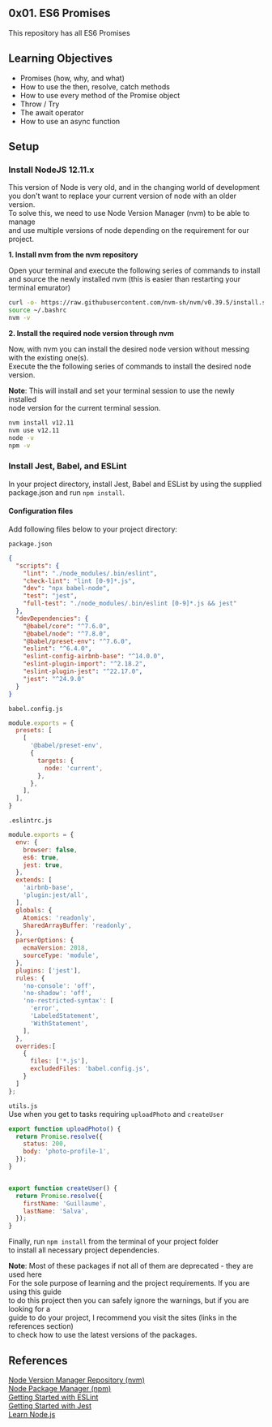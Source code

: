 ## 0x01. ES6 Promises
This repository has all ES6 Promises

## Learning Objectives
- Promises (how, why, and what)
- How to use the then, resolve, catch methods
- How to use every method of the Promise object
- Throw / Try
- The await operator
- How to use an async function

## Setup
### Install NodeJS 12.11.x
This version of Node is very old, and in the changing world of development  
you don't want to replace your current version of node with an older version.  
To solve this, we need to use Node Version Manager (nvm) to be able to manage  
and use multiple versions of node depending on the requirement for our project.  


**1. Install nvm from the nvm repository**

Open your terminal and execute the following series of commands to install  
and source the newly installed nvm (this is easier than restarting your terminal emurator)  

```bash
curl -o- https://raw.githubusercontent.com/nvm-sh/nvm/v0.39.5/install.sh | bash
source ~/.bashrc
nvm -v
```  


**2. Install the required node version through nvm**  

Now, with nvm you can install the desired node version without messing  
with the existing one(s).  
Execute the the following series of commands to install the desired node version.  

**Note**: This will install and set your terminal session to use the newly installed  
node version for the current terminal session.  

```bash
nvm install v12.11
nvm use v12.11
node -v
npm -v
```

### Install Jest, Babel, and ESLint
In your project directory, install Jest, Babel and ESList by using the supplied  
package.json and run `npm install`.  

#### Configuration files
Add following files below to your project directory:  

`package.json`  
```json
{
  "scripts": {
    "lint": "./node_modules/.bin/eslint",
    "check-lint": "lint [0-9]*.js",
    "dev": "npx babel-node",
    "test": "jest",
    "full-test": "./node_modules/.bin/eslint [0-9]*.js && jest"
  },
  "devDependencies": {
    "@babel/core": "^7.6.0",
    "@babel/node": "^7.8.0",
    "@babel/preset-env": "^7.6.0",
    "eslint": "^6.4.0",
    "eslint-config-airbnb-base": "^14.0.0",
    "eslint-plugin-import": "^2.18.2",
    "eslint-plugin-jest": "^22.17.0",
    "jest": "^24.9.0"
  }
}
```  

`babel.config.js`  
```js
module.exports = {
  presets: [
    [
      '@babel/preset-env',
      {
        targets: {
          node: 'current',
        },
      },
    ],
  ],
}
```

`.eslintrc.js`  
```js
module.exports = {
  env: {
    browser: false,
    es6: true,
    jest: true,
  },
  extends: [
    'airbnb-base',
    'plugin:jest/all',
  ],
  globals: {
    Atomics: 'readonly',
    SharedArrayBuffer: 'readonly',
  },
  parserOptions: {
    ecmaVersion: 2018,
    sourceType: 'module',
  },
  plugins: ['jest'],
  rules: {
    'no-console': 'off',
    'no-shadow': 'off',
    'no-restricted-syntax': [
      'error',
      'LabeledStatement',
      'WithStatement',
    ],
  },
  overrides:[
    {
      files: ['*.js'],
      excludedFiles: 'babel.config.js',
    }
  ]
};
```

`utils.js`  
Use when you get to tasks requiring `uploadPhoto` and `createUser`
```js
export function uploadPhoto() {
  return Promise.resolve({
    status: 200,
    body: 'photo-profile-1',
  });
}


export function createUser() {
  return Promise.resolve({
    firstName: 'Guillaume',
    lastName: 'Salva',
  });
}
```

Finally, run `npm install` from the terminal of your project folder  
to install all necessary project dependencies.  

**Note**: Most of these packages if not all of them are deprecated - they are used here  
For the sole purpose of learning and the project requirements. If you are using this guide  
to do this project then you can safely ignore the warnings, but if you are looking for a  
guide to do your project, I recommend you visit the sites (links in the references section)  
to check how to use the latest versions of the packages.

## References
<a href="https://github.com/nvm-sh/nvm">Node Version Manager Repository (nvm)</a><br>
<a href="https://nodejs.org/en/learn/getting-started/an-introduction-to-the-npm-package-manager">Node Package Manager (npm) </a><br>
<a href="https://eslint.org/docs/latest/use/getting-started">Getting Started with ESLint</a><br>
<a href="https://jestjs.io/docs/getting-started">Getting Started with Jest</a><br>
<a href="https://nodejs.org/en/learn">Learn Node.js</a><br>
